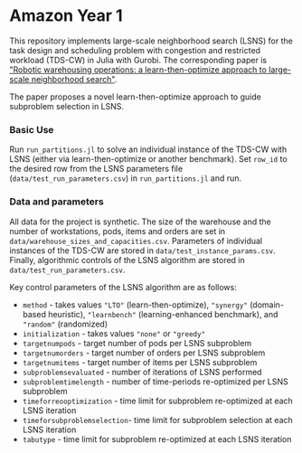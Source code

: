 # Amazon Year 1 

This repository implements large-scale neighborhood search (LSNS) for the task
design and scheduling problem with congestion and restricted workload (TDS-CW) in Julia with Gurobi. The corresponding paper is ["Robotic warehousing operations: a learn-then-optimize approach to large-scale neighborhood search"](https://arxiv.org/abs/2408.16890).

The paper proposes a novel learn-then-optimize approach to guide subproblem selection in LSNS. 

### Basic Use
Run `run_partitions.jl` to solve an individual instance of the TDS-CW with LSNS (either via learn-then-optimize or another benchmark).  Set `row_id` to the desired row from the LSNS parameters file (`data/test_run_parameters.csv`) in `run_partitions.jl` and run. 

### Data and parameters

All data for the project is synthetic. The size of the warehouse and the number of workstations, pods, items and orders are set in `data/warehouse_sizes_and_capacities.csv`. Parameters of individual instances of the TDS-CW are stored in `data/test_instance_params.csv`. Finally, algorithmic controls of the LSNS algorithm are stored in `data/test_run_parameters.csv`.

 Key control parameters of the LSNS algorithm are as follows:
- `method` - takes values `"LTO"` (learn-then-optimize), `"synergy"` (domain-based heuristic), `"learnbench"` (learning-enhanced benchmark), and `"random"` (randomized)
- `initialization` - takes values `"none"` or `"greedy"`
- `targetnumpods` - target number of pods per LSNS subproblem
- `targetnumorders` - target number of orders per LSNS subproblem
- `targetnumitems` - target number of items per LSNS subproblem
- `subproblemsevaluated`  - number of iterations of LSNS performed
- `subproblemtimelength` - number of time-periods re-optimized per LSNS subproblem
- `timeforreooptimization` - time limit for subproblem re-optimized at each LSNS iteration
- `timeforsubproblemselection`- time limit for subproblem selection at each LSNS iteration
- `tabutype` - time limit for subproblem re-optimized at each LSNS iteration
